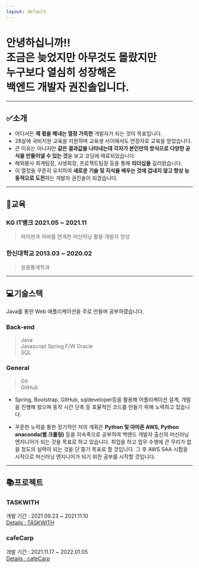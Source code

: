 ```yaml
---
layout: default
---
```


# **안녕하십니까!!<br>조금은 늦었지만 아무것도 몰랐지만<br>누구보다 열심히 성장해온<br>백엔드 개발자 권진솔입니다.**
---

## **✅소개**
* 어디서든 **제 몫을 해내는 열정 가득한** 개발자가 되는 것이 목표입니다.
* 28살에 국비지원 교육을 지원하며 교육생 사이에서도 연장자로 교육을 받았습니다.
* 큰 이유는 아니지만 **같은 결과값을 나타내는데 각자가 본인만의 방식으로 다양한 공식을 만들어낼 수 있는 것**을 보고 코딩에 매료되었습니다.
* 해외봉사 회계팀장, 사생회장, 프로젝트팀장 등을 통해 **리더십을** 길러왔습니다.
* 이 열정을 꾸준히 유지하여 **새로운 기술 및 지식을 배우는 것에 겁내지 않고 항상 능동적으로 도전**하는 개발자 권진솔이 되겠습니다.

---

## **📝교육**
### KG IT뱅크 2021.05 ~ 2021.11
> 파이썬과 자바를 연계한 머신허닝 활용 개발자 양성

### 한신대학교 2013.03 ~ 2020.02
> 응용통계학과 

---

## **💻기술스택**  

Java를 통한 Web 애플리케이션을 주로 만들며 공부하였습니다.
### Back-end
> Java  
> Javascript
> Spring F/W
> Oracle  
> SQL

### General
> Git  
> GitHub

- Spring, Bootstrap, GitHub, sqldeveloper등을 활용해 어플리케이션 설계, 개발을 진행해 왔으며 동작 시간 단축 등 효율적인 코드를 만들기 위해 노력하고 있습니다.  

- 꾸준한 노력을 통한 장기적인 저의 계획은 **Python 및 아마존 AWS, Python anaconda(웹 크롤링)** 등을 지속족으로 공부하여 백엔드 개발자 출신의 머신러닝 엔지니어가 되는 것을 목표로 하고 있습니다. 취업을 하고 업무 수행에 큰 무리가 없을 정도의 실력이 되는 것을 단˙중기 목표로 할 것입니다. 그 후 AWS SAA 시험을 시작으로 머신러닝 엔지니어가 되기 위한 공부를 시작할 것입니다.
---

## **📚프로젝트**

### TASKWITH
개발 기간 : 2021.09.23 ~ 2021.11.10  
[Details : TASKWITH](./TASKWITH.html)

### cafeCarp
개발 기간 : 2021.11.17 ~ 2022.01.05  
[Details : cafeCarp](./cafeCarp.html)
